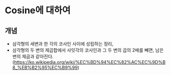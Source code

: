 Cosine에 대하여
=====
개념
----
- 삼각형의 세변과 한 각의 코사인 사이에 성립하는 정리, 
- 삼각형의 두 변의 제곱합에서 사잇각의 코사인과 그 두 변의 곱의 2배를 빼면, 남은 변의 제곱과 같아진다. (https://ko.wikipedia.org/wiki/%EC%BD%94%EC%82%AC%EC%9D%B8_%EB%B2%95%EC%B9%99)
 


